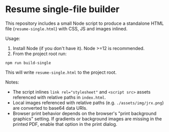 # Resume single-file builder

This repository includes a small Node script to produce a standalone HTML file (`resume-single.html`) with CSS, JS and images inlined.

Usage:

1. Install Node (if you don't have it). Node >=12 is recommended.
2. From the project root run:

```
npm run build-single
```

This will write `resume-single.html` to the project root.

Notes:
- The script inlines `link rel="stylesheet"` and `<script src>` assets referenced with relative paths in `index.html`.
- Local images referenced with relative paths (e.g. `./assets/img/jrx.png`) are converted to base64 data URIs.
- Browser print behavior depends on the browser's "print background graphics" setting. If gradients or background images are missing in the printed PDF, enable that option in the print dialog.

